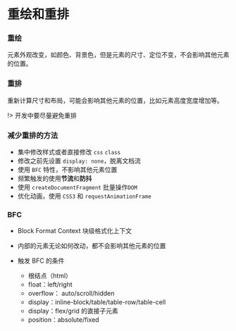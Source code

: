 # 重绘和重排

### 重绘
元素外观改变，如颜色、背景色，但是元素的尺寸、定位不变，不会影响其他元素的位置。

### 重排
重新计算尺寸和布局，可能会影响其他元素的位置，比如元素高度宽度增加等。

!> 开发中要尽量避免重排

### 减少重排的方法
- 集中修改样式或者直接修改 `css` `class`
- 修改之前先设置 `display: none`，脱离文档流
- 使用 `BFC` 特性，不影响其他元素位置
- 频繁触发的使用**节流**和**防抖**
- 使用 `createDocumentFragment` 批量操作`DOM`
- 优化动画，使用 `CSS3` 和 `requestAnimationFrame`

### BFC
- Block Format Context 块级格式化上下文
- 内部的元素无论如何改动，都不会影响其他元素的位置

- 触发 BFC 的条件
  - 根结点（html）
  - float：left/right
  - overflow： auto/scroll/hidden
  - display：inline-block/table/table-row/table-cell
  - display：flex/grid 的直接子元素
  - position：absolute/fixed